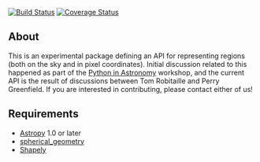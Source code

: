 [![Build Status](https://travis-ci.org/astropy/regions.svg)](https://travis-ci.org/astropy/regions?branch=master)
[![Coverage Status](https://coveralls.io/repos/astropy/regions/badge.svg)](https://coveralls.io/r/astropy/regions)

About
-----

This is an experimental package defining an API for representing regions
(both on the sky and in pixel coordinates). Initial discussion related to
this happened as part of the
[Python in Astronomy](python-in-astronomy.github.io) workshop, and the
current API is the result of discussions between Tom Robitaille and Perry
Greenfield. If you are interested in contributing, please contact either of
us!

Requirements
------------

* [Astropy](http://www.astropy.org) 1.0 or later
* [spherical_geometry](https://github.com/spacetelescope/sphere)
* [Shapely](https://pypi.python.org/pypi/Shapely)
